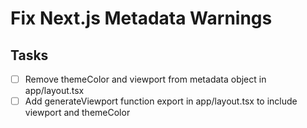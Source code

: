 # Fix Next.js Metadata Warnings

## Tasks
- [ ] Remove themeColor and viewport from metadata object in app/layout.tsx
- [ ] Add generateViewport function export in app/layout.tsx to include viewport and themeColor
